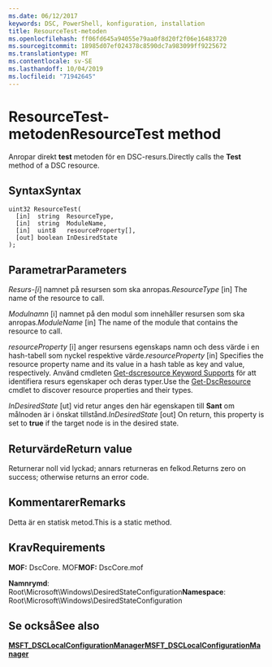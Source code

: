 ```yaml
---
ms.date: 06/12/2017
keywords: DSC, PowerShell, konfiguration, installation
title: ResourceTest-metoden
ms.openlocfilehash: ff06fd645a94055e79aa0f8d20f2f06e16483720
ms.sourcegitcommit: 18985d07ef024378c8590dc7a983099ff9225672
ms.translationtype: MT
ms.contentlocale: sv-SE
ms.lasthandoff: 10/04/2019
ms.locfileid: "71942645"
---
```

# <a name="resourcetest-method"></a><span data-ttu-id="599fd-103">ResourceTest-metoden</span><span class="sxs-lookup"><span data-stu-id="599fd-103">ResourceTest method</span></span>

<span data-ttu-id="599fd-104">Anropar direkt **test** metoden för en DSC-resurs.</span><span class="sxs-lookup"><span data-stu-id="599fd-104">Directly calls the **Test** method of a DSC resource.</span></span>

## <a name="syntax"></a><span data-ttu-id="599fd-105">Syntax</span><span class="sxs-lookup"><span data-stu-id="599fd-105">Syntax</span></span>

```mof
uint32 ResourceTest(
  [in]  string  ResourceType,
  [in]  string  ModuleName,
  [in]  uint8   resourceProperty[],
  [out] boolean InDesiredState
);
```

## <a name="parameters"></a><span data-ttu-id="599fd-106">Parametrar</span><span class="sxs-lookup"><span data-stu-id="599fd-106">Parameters</span></span>

<span data-ttu-id="599fd-107">*Resurs-\[i*\] namnet på resursen som ska anropas.</span><span class="sxs-lookup"><span data-stu-id="599fd-107">*ResourceType* \[in\] The name of the resource to call.</span></span>

<span data-ttu-id="599fd-108">*Modulnamn* \[i\] namnet på den modul som innehåller resursen som ska anropas.</span><span class="sxs-lookup"><span data-stu-id="599fd-108">*ModuleName* \[in\] The name of the module that contains the resource to call.</span></span>

<span data-ttu-id="599fd-109">*resourceProperty* \[i\] anger resursens egenskaps namn och dess värde i en hash-tabell som nyckel respektive värde.</span><span class="sxs-lookup"><span data-stu-id="599fd-109">*resourceProperty* \[in\] Specifies the resource property name and its value in a hash table as key and value, respectively.</span></span> <span data-ttu-id="599fd-110">Använd cmdleten [Get-dscresource Keyword Supports](/powershell/module/PSDesiredStateConfiguration/Get-DscResource) för att identifiera resurs egenskaper och deras typer.</span><span class="sxs-lookup"><span data-stu-id="599fd-110">Use the [Get-DscResource](/powershell/module/PSDesiredStateConfiguration/Get-DscResource) cmdlet to discover resource properties and their types.</span></span>

<span data-ttu-id="599fd-111">*InDesiredState* \[ut\] vid retur anges den här egenskapen till **Sant** om målnoden är i önskat tillstånd.</span><span class="sxs-lookup"><span data-stu-id="599fd-111">*InDesiredState* \[out\] On return, this property is set to **true** if the target node is in the desired state.</span></span>

## <a name="return-value"></a><span data-ttu-id="599fd-112">Returvärde</span><span class="sxs-lookup"><span data-stu-id="599fd-112">Return value</span></span>

<span data-ttu-id="599fd-113">Returnerar noll vid lyckad; annars returneras en felkod.</span><span class="sxs-lookup"><span data-stu-id="599fd-113">Returns zero on success; otherwise returns an error code.</span></span>

## <a name="remarks"></a><span data-ttu-id="599fd-114">Kommentarer</span><span class="sxs-lookup"><span data-stu-id="599fd-114">Remarks</span></span>

<span data-ttu-id="599fd-115">Detta är en statisk metod.</span><span class="sxs-lookup"><span data-stu-id="599fd-115">This is a static method.</span></span>

## <a name="requirements"></a><span data-ttu-id="599fd-116">Krav</span><span class="sxs-lookup"><span data-stu-id="599fd-116">Requirements</span></span>

<span data-ttu-id="599fd-117">**MOF:** DscCore. MOF</span><span class="sxs-lookup"><span data-stu-id="599fd-117">**MOF:** DscCore.mof</span></span>

<span data-ttu-id="599fd-118">**Namnrymd**: Root\Microsoft\Windows\DesiredStateConfiguration</span><span class="sxs-lookup"><span data-stu-id="599fd-118">**Namespace**: Root\Microsoft\Windows\DesiredStateConfiguration</span></span>

## <a name="see-also"></a><span data-ttu-id="599fd-119">Se också</span><span class="sxs-lookup"><span data-stu-id="599fd-119">See also</span></span>

[<span data-ttu-id="599fd-120">**MSFT_DSCLocalConfigurationManager**</span><span class="sxs-lookup"><span data-stu-id="599fd-120">**MSFT_DSCLocalConfigurationManager**</span></span>](msft-dsclocalconfigurationmanager.md)
